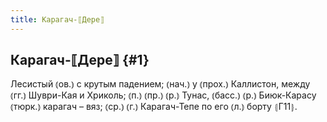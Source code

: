 ```yaml
---
title: Карагач-⟦Дере⟧
---
```

## Карагач-⟦Дере⟧ {#1}

Лесистый ⦅ов.⦆ с крутым падением; ⦅нач.⦆ у ⦅прох.⦆ Каллистон, между ⦅гг.⦆ Шуври-Кая и Хриколь; ⦅п.⦆ ⦅пр.⦆ ⦅р.⦆ Тунас, ⦅басс.⦆ ⦅р.⦆ Биюк-Карасу ⦅тюрк.⦆ карагач – вяз; ⦅ср.⦆ ⦅г.⦆ Карагач-Тепе по его ⦅л.⦆ борту ⦃Г11⦄.
